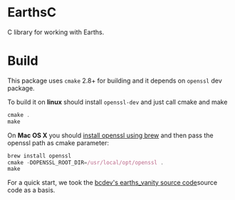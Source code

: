 # EarthsC

C library for working with Earths.

# Build

This package uses `cmake` 2.8+ for building and it depends on `openssl` dev package.

To build it on **linux** should install `openssl-dev` and just call cmake and make

```js
cmake .
make
```

On **Mac OS X** you should [install openssl using brew](http://brewformulas.org/Openssl) and then pass the openssl path as cmake parameter:

```js
brew install openssl
cmake -DOPENSSL_ROOT_DIR=/usr/local/opt/openssl .
make
```

For a quick start, we took the [bcdev's earths\_vanity source code](https://github.com/bcdev-/earths_vanity)source code as a basis.

